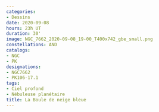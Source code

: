 ```yaml
---
categories:
- Dessins
date: 2020-09-08
hours: 23h UT
duration: 30'
image: NGC_7662_2020-09-08_19-00_T400x742_gbe_small.png
constellations: AND
catalogs:
- NGC
- PK
designations:
- NGC7662
- PK106-17.1 
tags:
- Ciel profond
- Nébuleuse planétaire
title: La Boule de neige bleue
---
```


